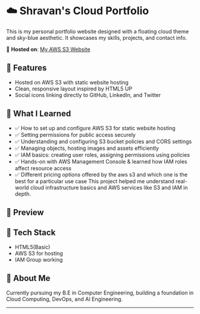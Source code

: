 # ☁️ Shravan's Cloud Portfolio

This is my personal portfolio website designed with a floating cloud theme and sky-blue aesthetic. It showcases my skills, projects, and contact info.

🚀 **Hosted on**: [My AWS S3 Website](http://shravan-portfolio-2025.s3-website.ap-south-1.amazonaws.com/)

## 📌 Features
- Hosted on AWS S3 with static website hosting
- Clean, responsive layout inspired by HTML5 UP
- Social icons linking directly to GitHub, LinkedIn, and Twitter

## 🧠 What I Learned

- ✅ How to set up and configure AWS S3 for static website hosting
- ✅ Setting permissions for public access securely
- ✅ Understanding and configuring S3 bucket policies and CORS settings
- ✅ Managing objects, hosting images and assets efficiently
- ✅ IAM basics: creating user roles, assigning permissions using policies
- ✅ Hands-on with AWS Management Console & learned how IAM roles affect resource access
- ✅ Different pricing options offered by the aws s3 and which one is the best for a particular use case
This project helped me understand real-world cloud infrastructure basics and AWS services like S3 and IAM in depth.

## 📸 Preview


## 📂 Tech Stack
- HTML5(Basic)
- AWS S3 for hosting
- IAM Group working


## 🧠 About Me
Currently pursuing my B.E in Computer Engineering, building a foundation in Cloud Computing, DevOps, and AI Engineering.

---
